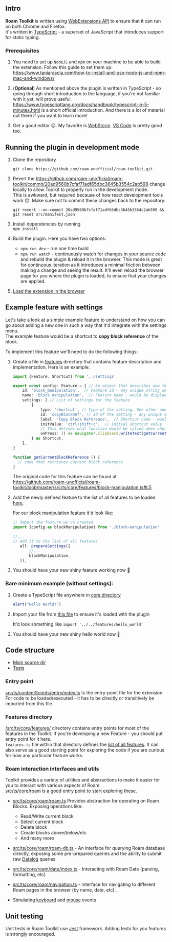 
## Intro

**Roam Toolkit** is written using [WebExtensions API](https://extensionworkshop.com/documentation/develop/about-the-webextensions-api/) to ensure that it can run on both Chrome and Firefox.  
It's written in [TypeScript](https://www.typescriptlang.org/) - a superset of JavaScript that introduces support 
for static typing.

### Prerequisites

1. You need to set up `NodeJS` and `npm` on your machine to be able to build the extension. 
Follow this guide to set them up: https://www.taniarascia.com/how-to-install-and-use-node-js-and-npm-mac-and-windows/

1. (__**Optional**__) As mentioned above the plugin is written in TypeScript - so going through short 
introduction to the language, if you're not familiar with it yet, will prove useful.   
https://www.typescriptlang.org/docs/handbook/typescript-in-5-minutes.html is a short official introduction. 
And there is a lot of material out there if you want to learn more!

1. Get a good editor 😉. My favorite is [WebStorm](https://www.jetbrains.com/webstorm/). [VS Code](https://code.visualstudio.com/) is pretty good too.


## Running the plugin in development mode

1. Clone the repository  

    `git clone https://github.com/roam-unofficial/roam-toolkit.git`

1. Revert the https://github.com/roam-unofficial/roam-toolkit/commit/20ad9560b7cfaf71adf65dbc3645b3554c2ab598 change locally to allow Toolkit to properly run in the development mode.   
  This is awkward, but required because of how react development tools work 😞. Make sure not to 
  commit these changes back to the repository. 
  
    `git revert --no-commit 20ad9560b7cfaf71adf65dbc3645b3554c2ab598 && git reset src/manifest.json`
  
1. Install dependencies by running  
  `npm install`

1. Build the plugin. Here you have two options:
    * `npm run dev` - run one time build
    * `npm run watch` - continuously watch for changes in your source code and rebuild the plugin & 
  reload it in the browser. This mode is great for continuous iteration as it introduces a minimal 
  friction between making a change and seeing the result. It'll even reload the browser page for you 
  where the plugin is loaded, to ensure that your changes are applied.
  
1. [Load the extension in the browser](https://github.com/roam-unofficial/roam-toolkit#load-extension-into-the-browser) 
 
 
 
 
## Example feature with settings

Let's take a look at a simple example feature to understand on how you can go about adding a new one
in such a way that it'd integrate with the settings menu.  
The example feature would be a shortcut to **copy block reference** of the block. 

To implement this feature we'll need to do the following things:  
1. Create a file in [features](https://github.com/roam-unofficial/roam-toolkit/tree/master/src/ts/core/features)
directory that contains feature description and implementation. Here is an example: 

    ```typescript
    import {Feature, Shortcut} from '../settings'
   
    export const config: Feature = { // An object that describes new feature we introduce
        id: 'block_manipulation',  // Feature id - any unique string would do
        name: 'Block manipulation',  // Feature name - would be displayed in the settings menu
        settings: [ // List of settings for the feature
            {
                type: 'shortcut', // Type of the setting. See other ones defined here: https://github.com/roam-unofficial/roam-toolkit/blob/master/src/ts/core/settings/settings.ts#L36 
                id: 'copyBlockRef', // Id of the setting - any unique string would do
                label: 'Copy Block Reference',  // Shortcut name - would be displayed in setting menu
                initValue: 'ctrl+shift+c',  // Initial shortcut value
                // This defines what function would be called when shortcut is pressed 
                onPress: () => navigator.clipboard.writeText(getCurrentBlockReference()), 
            } as Shortcut,
        ],
    }

    function getCurrentBlockReference () {
      // code that retrieves current block reference
    }
    ```
   
   The original code for this feature can be found at https://github.com/roam-unofficial/roam-toolkit/blob/master/src/ts/core/features/block-manipulation.ts#L5

1. Add the newly defined feature to the list of all features to be loaded [here](https://github.com/roam-unofficial/roam-toolkit/blob/master/src/ts/core/features/features.ts#L12).  

    For our block manipulation feature it'd look like:
    ```typescript
    // Import the feature we've created
    import {config as blockManipulation} from './block-manipulation'

    //...
    // Add it to the list of all features
       all: prepareSettings([
           //...   
           blockManipulation,
       ]), 
    ``` 
   
1. You should have your new shiny feature working now 🎉

### Bare minimum example (without settings):

1. Create a TypeScript file anywhere in [core directory](https://github.com/roam-unofficial/roam-toolkit/tree/master/src/ts/core)

    ```typescript
    alert("Hello World!")
    ```
2. Import your file from [this file](https://github.com/roam-unofficial/roam-toolkit/blob/master/src/ts/contentScripts/entry/index.ts) to ensure it's loaded with the plugin

   It'd look something like `import '../../features/hello_world'`
   
1. You should have your new shiny hello world now 🎉

## Code structure
* [Main source dir](https://github.com/roam-unofficial/roam-toolkit/tree/master/src/ts)
* [Tests](https://github.com/roam-unofficial/roam-toolkit/tree/master/tests/ts)

### Entry point

[src/ts/contentScripts/entry/index.ts](src/ts/contentScripts/entry/index.ts) Is the entry-point file for the extension. For code to be
 loaded/executed - it has to be directly or transitively be imported from this file. 

### Features directory 

[/src/ts/core/features/](src/ts/core/features/) 
directory contains entry points for most of the features in the Toolkit. If you're developing a new 
Feature - you should put entry point for it here.   
`features.ts` file within that directory defines the [list of all features](https://github.com/roam-unofficial/roam-toolkit/blob/master/src/ts/core/features/features.ts#L13). It can also serve as a good starting point 
 for exploring the code if you are curious for how any particular feature works.  

### Roam interaction interfaces and utils

Toolkit provides a variety of utilities and abstractions to make it easier for you to interact with 
various aspects of Roam.   
[src/ts/core/roam](src/ts/core/roam) is a good entry point to start exploring these.

* [src/ts/core/roam/roam.ts](src/ts/core/roam/roam.ts) Provides abstraction for operating on Roam Blocks. Exposing operations like: 
  * Read/Write current block
  * Select current block
  * Delete block
  * Create blocks above/below/etc
  * And many more

* [src/ts/core/roam/roam-db.ts](src/ts/core/roam/roam-db.ts) - An interface for querying Roam database directly, exposing some pre-prepared queries and the ability to submit raw [Datalog](https://github.com/tonsky/datascript) queries 
* [src/ts/core/roam/date/index.ts](src/ts/core/roam/date/index.ts) - Interacting with Roam Date (parsing, formatting, etc)

* [src/ts/core/roam/navigation.ts](src/ts/core/roam/navigation.ts) - Interface for navigating to different Roam
pages in the browser (by name, date, etc) .

* Simulating [keyboard](src/ts/core/common/keyboard.ts) and [mouse](src/ts/core/common/mouse.ts) events
 

## Unit testing

Unit tests in Roam Toolkit use [Jest](https://jestjs.io/docs/en/getting-started) framework. 
Adding tests for you features is strongly encouraged. 


